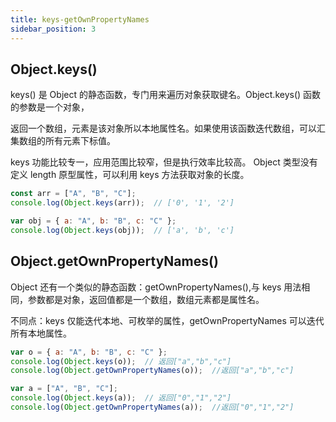 ```yaml
---
title: keys-getOwnPropertyNames
sidebar_position: 3
---
```


## Object.keys()
keys() 是 Object 的静态函数，专门用来遍历对象获取键名。Object.keys() 函数的参数是一个对象，

返回一个数组，元素是该对象所以本地属性名。如果使用该函数迭代数组，可以汇集数组的所有元素下标值。

keys 功能比较专一，应用范围比较窄，但是执行效率比较高。
Object 类型没有定义 length 原型属性，可以利用 keys 方法获取对象的长度。

```js
const arr = ["A", "B", "C"];
console.log(Object.keys(arr));  // ['0', '1', '2']

var obj = { a: "A", b: "B", c: "C" };
console.log(Object.keys(obj));  // ['a', 'b', 'c']
```


## Object.getOwnPropertyNames()
Object 还有一个类似的静态函数：getOwnPropertyNames(),与 keys 用法相同，参数都是对象，返回值都是一个数组，数组元素都是属性名。

不同点：keys 仅能迭代本地、可枚举的属性，getOwnPropertyNames 可以迭代所有本地属性。

```js
var o = { a: "A", b: "B", c: "C" };
console.log(Object.keys(o));  // 返回["a","b","c"]
console.log(Object.getOwnPropertyNames(o));  //返回["a","b","c"]

var a = ["A", "B", "C"];
console.log(Object.keys(a));  // 返回["0","1","2"]
console.log(Object.getOwnPropertyNames(a));  //返回["0","1","2"]
```